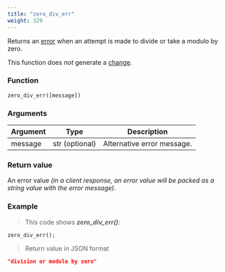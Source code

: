 ```yaml
---
title: "zero_div_err"
weight: 329
---
```


Returns an [error](../../data-types/error) when an attempt is made to divide or take a modulo by zero.

This function does *not* generate a [change](../../overview/changes).

### Function

`zero_div_err([message])`

### Arguments

Argument | Type | Description
-------- | ---- | -----------
message | str (optional) | Alternative error message.

### Return value

An error value *(in a client response, an error value will be packed as a string value with the error message)*.

### Example

> This code shows ***zero_div_err()***:

```thingsdb,json_response
zero_div_err();
```

> Return value in JSON format

```json
"division or module by zero"
```
